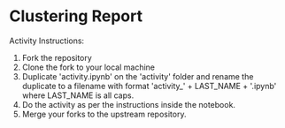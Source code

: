 # Clustering Report

Activity Instructions:

1. Fork the repository
2. Clone the fork to your local machine
3. Duplicate 'activity.ipynb' on the 'activity' folder and rename the duplicate to a filename with format 'activity_' + LAST_NAME + '.ipynb' where LAST_NAME is all caps.
4. Do the activity as per the instructions inside the notebook.
5. Merge your forks to the upstream repository.

